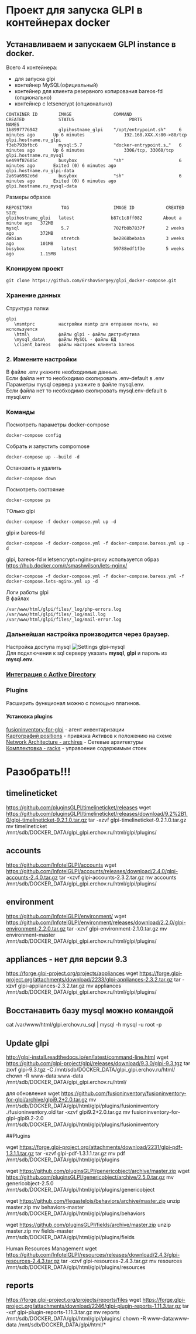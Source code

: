 # Проект для запуска GLPI в контейнерах docker

## Устанавливаем и запускаем GLPI instance в docker.
Всего 4 контейнера:  
- для запуска glpi  
- контейнер MySQL(официальный)  
- контейнер для клиента резервного копирования bareos-fd (опционально)
- контейнер с letsencrypt (опционально)
```# docker ps -a  
CONTAINER ID        IMAGE                COMMAND                  CREATED             STATUS                     PORTS                      NAMES  
1b8997776942        glpihostname_glpi    "/opt/entrypoint.sh"     6 minutes ago       Up 6 minutes               192.168.XXX.Х:80->80/tcp   glpi.hostname.ru_glpi  
f3eb793bfbc6        mysql:5.7            "docker-entrypoint.s…"   6 minutes ago       Up 6 minutes               3306/tcp, 33060/tcp        glpi.hostname.ru_mysql  
6e499f87605c        busybox              "sh"                     6 minutes ago       Exited (0) 6 minutes ago                              glpi.hostname.ru_glpi-data  
2a69a6982e6d        busybox              "sh"                     6 minutes ago       Exited (0) 6 minutes ago                              glpi.hostname.ru_mysql-data  
```

Размеры образов
``` # docker images  
REPOSITORY           TAG                 IMAGE ID            CREATED              SIZE  
glpihostname_glpi   latest              b87c1c8ff082        About a minute ago   372MB  
mysql                5.7                 702fb0b7837f        2 weeks ago          372MB  
debian               stretch             be2868bebaba        3 weeks ago          101MB  
busybox              latest              59788edf1f3e        5 weeks ago          1.15MB
```  


### Клонируем проект
```shell
git clone https://github.com/ErshovSergey/glpi_docker-compose.git
```

### Хранение данных
Структура папки
```shell
glpi
   \msmtprc         настройки msmtp для отправки почты, не используется
   \html\           файлы glpi - файлы дистрибутива
   \mysql_data\     файлы MySQL - файлы БД
   \client_bareos   файлы настроек клиента bareos 
```

### 2. Измените настройки
В файле .env укажите необходимые данные.  
Если файла нет то необходимо скопировать .env-default в .env  
Параметры mysql сервера укажите в файле mysql.env.  
Если файла нет то необходимо скопировать mysql.env-default в mysql.env  


### Команды
Посмотреть параметры docker-compose
```shell
docker-compose config
```
Собрать и запустить compomose
```shell
docker-compose up --build -d
```
Остановить и удалить  
```shell
docker-compose down
```
Посмотреть состояние  
```shell
docker-compose ps
```
ТОлько glpi
```shell
docker-compose -f docker-compose.yml up -d
```
glpi и bareos-fd
```shell
docker-compose -f docker-compose.yml -f docker-compose.bareos.yml up -d
```
glpi, bareos-fd и letsencrypt+nginx-proxy
используется образ https://hub.docker.com/r/smashwilson/lets-nginx/
```shell
docker-compose -f docker-compose.yml -f docker-compose.bareos.yml -f docker-compose.lets-nginx.yml up -d
```

Логи работы glpi  
В файлах 
```
/var/www/html/glpi/files/_log/php-errors.log
/var/www/html/glpi/files/_log/mail.log
/var/www/html/glpi/files/_log/mail-error.log
```
### Дальнейшая настройка производится через браузер.
Настройка доступа mysql 
![Settings glpi-mysql](./glpi-mysql_settings.png)  
Для подключения к sql серверу указать **mysql**, **glpi** и пароль из **mysql.env**.

### [Интеграция с Active Directory](./doc/GLPI_ActiveDirectory_Authentication_Setting.md)

### Plugins
Расширить функционал можно с помощью плагинов.
#### Установка plugins
[fusioninventory-for-glpi](./doc/plugins_fusioninventory-for-glpi.md) - агент инвентаризации  
[Картографий positions](./doc/plugins_positions.md) - привязка Активов к положению на схеме  
[Network Architecture - archires](./doc/plugins_NetworkArchitecture-archires.md) - Сетевые архитектуры  
[Комплектовка - racks](./doc/plugins_BaysManagement.md) - управоение содержимым стоек
 


# Разобрать!!!
## timelineticket
 https://github.com/pluginsGLPI/timelineticket/releases
wget https://github.com/pluginsGLPI/timelineticket/releases/download/9.2%2B1.0/glpi-timelineticket-9.2.1.0.tar.gz
tar -xzvf glpi-timelineticket-9.2.1.0.tar.gz
mv timelineticket /mnt/sdb/DOCKER_DATA/glpi_glpi.erchov.ru/html/glpi/plugins/

##  accounts
 https://github.com/InfotelGLPI/accounts
wget https://github.com/InfotelGLPI/accounts/releases/download/2.4.0/glpi-accounts-2.4.0.tar.gz
tar -xzvf glpi-accounts-2.3.2.tar.gz
mv accounts /mnt/sdb/DOCKER_DATA/glpi_glpi.erchov.ru/html/glpi/plugins/

## environment
 https://github.com/InfotelGLPI/environment/
wget https://github.com/InfotelGLPI/environment/releases/download/2.2.0/glpi-environment-2.2.0.tar.gz
tar -xzvf glpi-environment-2.1.0.tar.gz
mv environment-master /mnt/sdb/DOCKER_DATA/glpi_glpi.erchov.ru/html/glpi/plugins/
	
## appliances - нет для версии 9.3
 https://forge.glpi-project.org/projects/appliances
wget https://forge.glpi-project.org/attachments/download/2233/glpi-appliances-2.3.2.tar.gz
tar -xzvf glpi-appliances-2.3.2.tar.gz
mv appliances /mnt/sdb/DOCKER_DATA/glpi_glpi.erchov.ru/html/glpi/plugins/



## Восстанавить базу mysql можно командой
cat /var/www/html/glpi.erchov.ru_sql | mysql -h mysql -u root -p





## Update glpi
http://glpi-install.readthedocs.io/en/latest/command-line.html
wget https://github.com/glpi-project/glpi/releases/download/9.3.0/glpi-9.3.tgz
tar zxvf glpi-9.3.tgz -C /mnt/sdb/DOCKER_DATA/glpi_glpi.erchov.ru/html/
chown -R www-data:www-data /mnt/sdb/DOCKER_DATA/glpi_glpi.erchov.ru/html/


для обновления
wget https://github.com/fusioninventory/fusioninventory-for-glpi/archive/glpi9.2+2.0.tar.gz
mv /mnt/sdb/DOCKER_DATA/glpi/html/glpi/plugins/fusioninventory ./fusioninventory.old
tar -xzvf glpi9.2+2.0.tar.gz
mv fusioninventory-for-glpi-glpi9.2-2.0 /mnt/sdb/DOCKER_DATA/glpi/html/glpi/plugins/fusioninventory

##Plugins


wget https://forge.glpi-project.org/attachments/download/2231/glpi-pdf-1.3.1.1.tar.gz
tar -xzvf glpi-pdf-1.3.1.1.tar.gz
mv pdf /mnt/sdb/DOCKER_DATA/glpi/html/glpi/plugins


wget https://github.com/pluginsGLPI/genericobject/archive/master.zip
wget https://github.com/pluginsGLPI/genericobject/archive/2.5.0.tar.gz
mv genericobject-2.5.0 /mnt/sdb/DOCKER_DATA/glpi/html/glpi/plugins/genericobject

wget https://github.com/flegastelois/behaviors/archive/master.zip
unzip master.zip
mv behaviors-master /mnt/sdb/DOCKER_DATA/glpi/html/glpi/plugins/behaviors

wget https://github.com/pluginsGLPI/fields/archive/master.zip
unzip master.zip
mv fields-master /mnt/sdb/DOCKER_DATA/glpi/html/glpi/plugins/fields



Human Resources Management
wget https://github.com/InfotelGLPI/resources/releases/download/2.4.3/glpi-resources-2.4.3.tar.gz
tar -xzvf glpi-resources-2.4.3.tar.gz
mv resources /mnt/sdb/DOCKER_DATA/glpi/html/glpi/plugins/resources

## reports
https://forge.glpi-project.org/projects/reports/files
wget https://forge.glpi-project.org/attachments/download/2246/glpi-plugin-reports-1.11.3.tar.gz
tar -xzf glpi-plugin-reports-1.11.3.tar.gz
mv reports /mnt/sdb/DOCKER_DATA/glpi/html/glpi/plugins/
chown -R www-data:www-data /mnt/sdb/DOCKER_DATA/glpi/html/*


